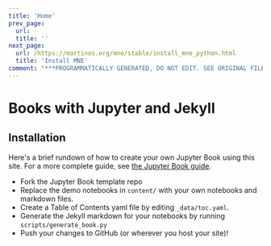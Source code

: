 ```yaml
---
title: 'Home'
prev_page:
  url: 
  title: ''
next_page:
  url: /https://martinos.org/mne/stable/install_mne_python.html
  title: 'Install MNE'
comment: "***PROGRAMMATICALLY GENERATED, DO NOT EDIT. SEE ORIGINAL FILES IN /content***"
---
```

# Books with Jupyter and Jekyll

## Installation

Here's a brief rundown of how to create your own Jupyter Book using this site. For a more
complete guide, see [the Jupyter Book guide](guide/01_overview).

* Fork the Jupyter Book template repo
* Replace the demo notebooks in `content/` with your own notebooks and markdown files.
* Create a Table of Contents yaml file by editing `_data/toc.yaml`.
* Generate the Jekyll markdown for your notebooks by running `scripts/generate_book.py`
* Push your changes to GitHub (or wherever you host your site)!
